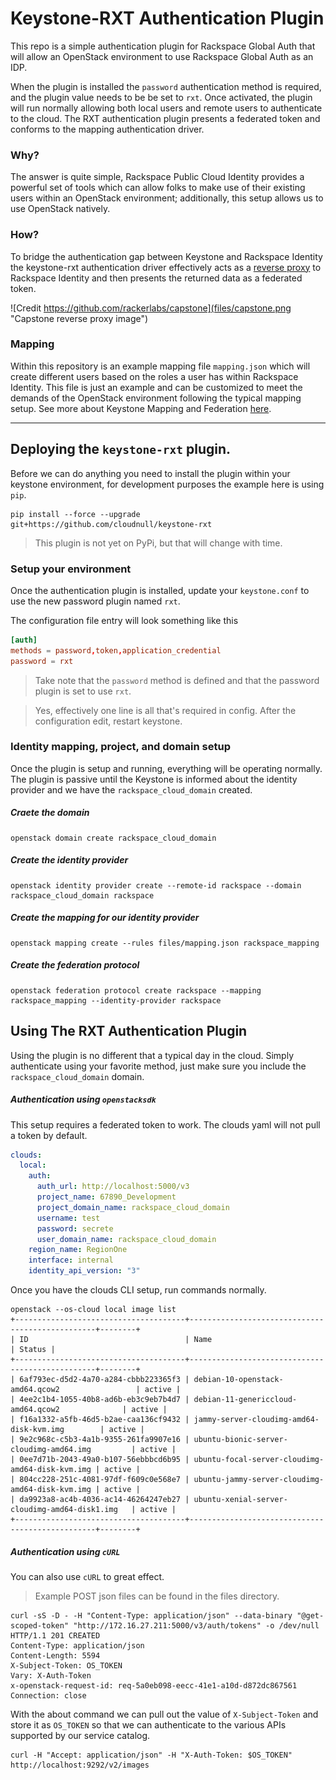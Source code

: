 # Keystone-RXT Authentication Plugin

This repo is a simple authentication plugin for Rackspace Global Auth that will allow an OpenStack environment to use
Rackspace Global Auth as an IDP.

When the plugin is installed the `password` authentication method is required, and the plugin value needs to be be set
to `rxt`. Once activated, the plugin will run normally allowing both local users and remote users to authenticate to
the cloud. The RXT authentication plugin presents a federated token and conforms to the mapping authentication driver.

### Why?

The answer is quite simple, Rackspace Public Cloud Identity provides a powerful set of tools which can allow folks
to make use of their existing users within an OpenStack environment; additionally, this setup allows us to use
OpenStack natively.

### How?

To bridge the authentication gap between Keystone and Rackspace Identity the keystone-rxt authentication driver
effectively acts as a [reverse proxy](https://en.wikipedia.org/wiki/Reverse_proxy) to Rackspace Identity and
then presents the returned data as a federated token.

![Credit https://github.com/rackerlabs/capstone](files/capstone.png "Capstone reverse proxy image")

### Mapping

Within this repository is an example mapping file `mapping.json` which will create different users based on the roles
a user has within Rackspace Identity. This file is just an example and can be customized to meet the demands of the
OpenStack environment following the typical mapping setup. See more about Keystone Mapping and Federation
[here](https://docs.openstack.org/keystone/latest/admin/federation/mapping_combinations.html).

----

## Deploying the `keystone-rxt` plugin.

Before we can do anything you need to install the plugin within your keystone environment, for development purposes
the example here is using `pip`.

``` shell
pip install --force --upgrade git+https://github.com/cloudnull/keystone-rxt
```

> This plugin is not yet on PyPi, but that will change with time.

### Setup your environment

Once the authentication plugin is installed, update your `keystone.conf` to use the new password plugin named `rxt`.

The configuration file entry will look something like this

``` conf
[auth]
methods = password,token,application_credential
password = rxt
```

> Take note that the `password` method is defined and that the password plugin is set to use `rxt`.

> Yes, effectively one line is all that's required in config. After the configuration edit, restart keystone.

### Identity mapping, project, and domain setup

Once the plugin is setup and running, everything will be operating normally. The plugin is passive until
the Keystone is informed about the identity provider and we have the `rackspace_cloud_domain` created.

##### Craete the domain

``` shell
openstack domain create rackspace_cloud_domain
```

##### Create the identity provider

``` shell
openstack identity provider create --remote-id rackspace --domain rackspace_cloud_domain rackspace
```

##### Create the mapping for our identity provider

``` shell
openstack mapping create --rules files/mapping.json rackspace_mapping
```

##### Create the federation protocol

``` shell
openstack federation protocol create rackspace --mapping rackspace_mapping --identity-provider rackspace
```

## Using The RXT Authentication Plugin

Using the plugin is no different that a typical day in the cloud. Simply authenticate using your favorite method,
just make sure you include the `rackspace_cloud_domain` domain.

##### Authentication using `openstacksdk`

This setup requires a federated token to work. The clouds yaml will not pull a token by default.

``` yaml
clouds:
  local:
    auth:
      auth_url: http://localhost:5000/v3
      project_name: 67890_Development
      project_domain_name: rackspace_cloud_domain
      username: test
      password: secrete
      user_domain_name: rackspace_cloud_domain
    region_name: RegionOne
    interface: internal
    identity_api_version: "3"
```

Once you have the clouds CLI setup, run commands normally.

```shell
openstack --os-cloud local image list
+--------------------------------------+-------------------------------------------------+--------+
| ID                                   | Name                                            | Status |
+--------------------------------------+-------------------------------------------------+--------+
| 6af793ec-d5d2-4a70-a284-cbbb223365f3 | debian-10-openstack-amd64.qcow2                 | active |
| 4ee2c1b4-1055-40b8-ad6b-eb3c9eb7b4d7 | debian-11-genericcloud-amd64.qcow2              | active |
| f16a1332-a5fb-46d5-b2ae-caa136cf9432 | jammy-server-cloudimg-amd64-disk-kvm.img        | active |
| 9e2c968c-c5b3-4a1b-9355-261fa9907e16 | ubuntu-bionic-server-cloudimg-amd64.img         | active |
| 0ee7d71b-2043-49a0-b107-56ebbbcd6b95 | ubuntu-focal-server-cloudimg-amd64-disk-kvm.img | active |
| 804cc228-251c-4081-97df-f609c0e568e7 | ubuntu-jammy-server-cloudimg-amd64-disk-kvm.img | active |
| da9923a8-ac4b-4036-ac14-46264247eb27 | ubuntu-xenial-server-cloudimg-amd64-disk1.img   | active |
+--------------------------------------+-------------------------------------------------+--------+
```

##### Authentication using `cURL`

You can also use `cURL` to great effect.

> Example POST json files can be found in the files directory.

``` shell
curl -sS -D - -H "Content-Type: application/json" --data-binary "@get-scoped-token" "http://172.16.27.211:5000/v3/auth/tokens" -o /dev/null
HTTP/1.1 201 CREATED
Content-Type: application/json
Content-Length: 5594
X-Subject-Token: OS_TOKEN
Vary: X-Auth-Token
x-openstack-request-id: req-5a0eb098-eecc-41e1-a10d-d872dc867561
Connection: close
```

With the about command we can pull out the value of `X-Subject-Token` and store it as `OS_TOKEN` so that we can authenticate
to the various APIs supported by our service catalog.


``` shell
curl -H "Accept: application/json" -H "X-Auth-Token: $OS_TOKEN" http://localhost:9292/v2/images
```
